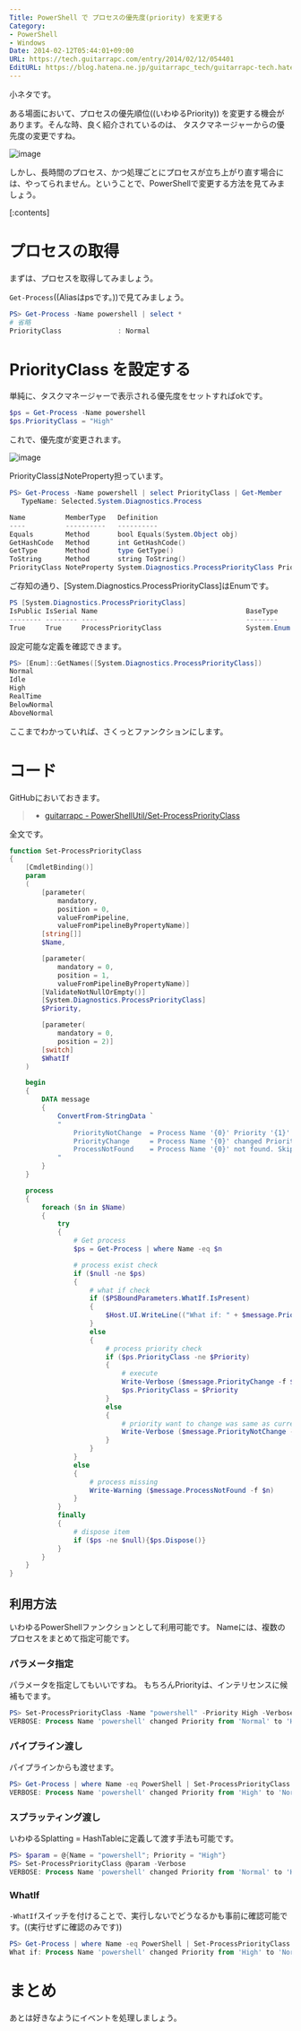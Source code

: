 ```yaml
---
Title: PowerShell で プロセスの優先度(priority) を変更する
Category:
- PowerShell
- Windows
Date: 2014-02-12T05:44:01+09:00
URL: https://tech.guitarrapc.com/entry/2014/02/12/054401
EditURL: https://blog.hatena.ne.jp/guitarrapc_tech/guitarrapc-tech.hatenablog.com/atom/entry/12921228815718250130
---
```


小ネタです。

ある場面において、プロセスの優先順位((いわゆるPriority)) を変更する機会があります。そんな時、良く紹介されているのは、 タスクマネージャーからの優先度の変更ですね。

![image](https://cdn-ak.f.st-hatena.com/images/fotolife/g/guitarrapc_tech/20140212/20140212051857.png)

しかし、長時間のプロセス、かつ処理ごとにプロセスが立ち上がり直す場合には、やってられません。ということで、PowerShellで変更する方法を見てみましょう。

[:contents]

# プロセスの取得

まずは、プロセスを取得してみましょう。

`Get-Process`((Aliasはpsです。))で見てみましょう。

```ps1
PS> Get-Process -Name powershell | select *
# 省略
PriorityClass              : Normal
```

# PriorityClass を設定する

単純に、タスクマネージャーで表示される優先度をセットすればokです。

```ps1
$ps = Get-Process -Name powershell
$ps.PriorityClass = "High"
```

これで、優先度が変更されます。

![image](https://cdn-ak.f.st-hatena.com/images/fotolife/g/guitarrapc_tech/20140212/20140212052741.png)


PriorityClassはNoteProperty担っています。

```ps1
PS> Get-Process -Name powershell | select PriorityClass | Get-Member
   TypeName: Selected.System.Diagnostics.Process

Name          MemberType   Definition
----          ----------   ----------
Equals        Method       bool Equals(System.Object obj)
GetHashCode   Method       int GetHashCode()
GetType       Method       type GetType()
ToString      Method       string ToString()
PriorityClass NoteProperty System.Diagnostics.ProcessPriorityClass PriorityClass=Normal

```

ご存知の通り、[System.Diagnostics.ProcessPriorityClass]はEnumです。

```ps1
PS [System.Diagnostics.ProcessPriorityClass]
IsPublic IsSerial Name                                     BaseType
-------- -------- ----                                     --------
True     True     ProcessPriorityClass                     System.Enum
```

設定可能な定義を確認できます。

```ps1
PS> [Enum]::GetNames([System.Diagnostics.ProcessPriorityClass])
Normal
Idle
High
RealTime
BelowNormal
AboveNormal
```

ここまでわかっていれば、さくっとファンクションにします。

# コード

GitHubにおいておきます。

> - [guitarrapc -  PowerShellUtil/Set-ProcessPriorityClass](https://github.com/guitarrapc/PowerShellUtil/tree/master/Set-ProcessPriorityClass)

全文です。

```ps1
function Set-ProcessPriorityClass
{
    [CmdletBinding()]
    param
    (
        [parameter(
            mandatory,
            position = 0,
            valueFromPipeline,
            valueFromPipelineByPropertyName)]
        [string[]]
        $Name,

        [parameter(
            mandatory = 0,
            position = 1,
            valueFromPipelineByPropertyName)]
        [ValidateNotNullOrEmpty()]
        [System.Diagnostics.ProcessPriorityClass]
        $Priority,

        [parameter(
            mandatory = 0,
            position = 2)]
        [switch]
        $WhatIf
    )

    begin
    {
        DATA message
        {
            ConvertFrom-StringData `
            "
                PriorityNotChange  = Process Name '{0}' Priority '{1}' was already same as Priority '{2}' you set. Skip priority change.
                PriorityChange     = Process Name '{0}' changed Priority from '{1}' to '{2}'.
                ProcessNotFound    = Process Name '{0}' not found. Skip priority change.
            "
        }
    }

    process
    {
        foreach ($n in $Name)
        {
            try
            {
                # Get process
                $ps = Get-Process | where Name -eq $n

                # process exist check
                if ($null -ne $ps)
                {
                    # what if check
                    if ($PSBoundParameters.WhatIf.IsPresent)
                    {
                        $Host.UI.WriteLine(("What if: " + $message.PriorityChange -f $ps.Name, $ps.PriorityClass, $Priority))
                    }
                    else
                    {
                        # process priority check
                        if ($ps.PriorityClass -ne $Priority)
                        {
                            # execute
                            Write-Verbose ($message.PriorityChange -f $ps.Name, $ps.PriorityClass, $Priority)
                            $ps.PriorityClass = $Priority
                        }
                        else
                        {
                            # priority want to change was same as current.
                            Write-Verbose ($message.PriorityNotChange -f $ps.Name, $ps.PriorityClass, $Priority)
                        }
                    }
                }
                else
                {
                    # process missing
                    Write-Warning ($message.ProcessNotFound -f $n)
                }
            }
            finally
            {
                # dispose item
                if ($ps -ne $null){$ps.Dispose()}
            }
        }
    }
}
```

## 利用方法

いわゆるPowerShellファンクションとして利用可能です。
Nameには、複数のプロセスをまとめて指定可能です。

### パラメータ指定

パラメータを指定してもいいですね。
もちろんPriorityは、インテリセンスに候補もでます。

```ps1
PS> Set-ProcessPriorityClass -Name "powershell" -Priority High -Verbose
VERBOSE: Process Name 'powershell' changed Priority from 'Normal' to 'High'.
```

### パイプライン渡し

パイプラインからも渡せます。

```ps1
PS> Get-Process | where Name -eq PowerShell | Set-ProcessPriorityClass -Priority Normal -Verbose
VERBOSE: Process Name 'powershell' changed Priority from 'High' to 'Normal'.
```

### スプラッティング渡し

いわゆるSplatting = HashTableに定義して渡す手法も可能です。

```ps1
PS> $param = @{Name = "powershell"; Priority = "High"}
PS> Set-ProcessPriorityClass @param -Verbose
VERBOSE: Process Name 'powershell' changed Priority from 'Normal' to 'High'.
```

### WhatIf

`-WhatIf`スイッチを付けることで、実行しないでどうなるかも事前に確認可能です。((実行せずに確認のみです))

```ps1
PS> Get-Process | where Name -eq PowerShell | Set-ProcessPriorityClass -Priority Normal -Verbose -WhatIf
What if: Process Name 'powershell' changed Priority from 'High' to 'Normal'.
```

# まとめ

あとは好きなようにイベントを処理しましょう。
